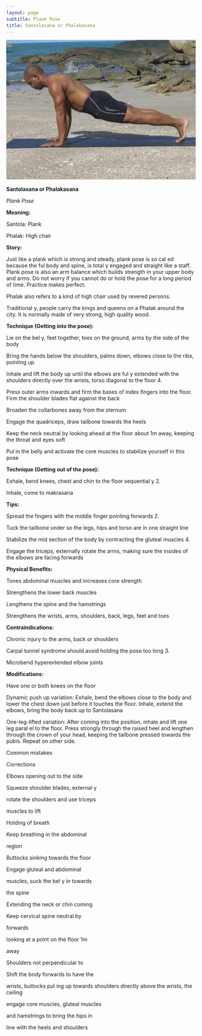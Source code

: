 ```yaml
---
layout: page
subtitle: Plank Pose
title: Santolasana or Phalakasana
---
```

  <p class="calibre1 text-center">
   <img class="calibre2" src="../../assets/img/index-85_2.jpg"/>
  </p>
  <p class="calibre1">
  </p>
  <p class="calibre1">
  </p>
  <p class="calibre1">
   <b class="calibre3">
    Santolasana or Phalakasana
   </b>
  </p>
  <p class="calibre1">
  </p>
  <p class="calibre1">
   <b class="calibre3">
   </b>
  </p>
  <p class="calibre1">
  </p>
  <p class="calibre1">
  </p>
  <p class="calibre1">
  </p>
  <p class="calibre1">
   <i class="calibre4">
    Plank Pose
   </i>
  </p>
  <p class="calibre1">
  </p>
  <p class="calibre1">
   <b class="calibre3">
    Meaning:
   </b>
  </p>
  <p class="calibre1">
  </p>
  <p class="calibre1">
   Santola: Plank
  </p>
  <p class="calibre1">
  </p>
  <p class="calibre1">
   Phalak: High chair
  </p>
  <p class="calibre1">
  </p>
  <p class="calibre1">
  </p>
  <p class="calibre1">
  </p>
  <p class="calibre1">
  </p>
  <p class="calibre1">
  </p>
  <p class="calibre1">
  </p>
  <p class="calibre1" id="top">
  </p>
  <p class="calibre1">
  </p>
  <p class="calibre1">
   <b class="calibre3">
    Story:
   </b>
  </p>
  <p class="calibre1">
  </p>
  <p class="calibre1">
   Just like a plank which is strong and steady, plank pose is so cal ed because the ful  body and spine, is total y engaged and straight  like a staff. Plank pose is also an arm balance which builds strength in your upper body and arms. Do not worry if you cannot do or hold the pose for a long period of time. Practice makes perfect.
  </p>
  <p class="calibre1">
  </p>
  <p class="calibre1">
   Phalak also refers to a kind of high chair used by revered persons.
  </p>
  <p class="calibre1">
   Traditional y, people carry the kings and queens on a Phalak around the city.  It is normally made of very strong, high quality wood.
  </p>
  <p class="calibre1">
   <b class="calibre3">
    Technique (Getting into the pose):
   </b>
  </p>
  <p class="calibre1">
   Lie on the bel y, feet together, toes on the ground, arms by the side of the body
  </p>
  <p class="calibre1">
   Bring the hands below the shoulders, palms down, elbows close to the ribs, pointing up
  </p>
  <p class="calibre1">
   Inhale and lift the body up until the elbows are ful y extended with the shoulders directly over the wrists, torso diagonal to the floor 4.
  </p>
  <p class="calibre1">
   Press  outer  arms  inwards  and  firm  the  bases  of  index  fingers  into  the floor. Firm the shoulder blades flat against the back
  </p>
  <p class="calibre1">
   Broaden the collarbones away from the sternum
  </p>
  <p class="calibre1">
   Engage the quadriceps, draw tailbone towards the heels
  </p>
  <p class="calibre1">
  </p>
  <p class="calibre1">
   <a id="p86">
   </a>
  </p>
  <p class="calibre1">
  </p>
  <p class="calibre1">
   Keep  the  neck  neutral  by  looking  ahead  at  the  floor  about  1m  away, keeping the throat and eyes soft
  </p>
  <p class="calibre1">
   Pul  in the belly and activate the core muscles to stabilize yourself in this pose
  </p>
  <p class="calibre1">
  </p>
  <p class="calibre1">
   <b class="calibre3">
    Technique (Getting out of the pose):
   </b>
  </p>
  <p class="calibre1">
   Exhale, bend knees, chest and chin to the floor sequential y 2.
  </p>
  <p class="calibre1">
   Inhale, come to makrasana
  </p>
  <p class="calibre1">
   <b class="calibre3">
   </b>
  </p>
  <p class="calibre1">
   <b class="calibre3">
    Tips:
   </b>
  </p>
  <p class="calibre1">
   Spread the fingers with the middle finger pointing forwards 2.
  </p>
  <p class="calibre1">
   Tuck the tailbone under so the legs, hips and torso are in one straight line
  </p>
  <p class="calibre1">
   Stabilize the mid section of the body by contracting the gluteal muscles 4.
  </p>
  <p class="calibre1">
   Engage the triceps, externally rotate the arms, making sure the insides of the elbows are facing forwards
  </p>
  <p class="calibre1">
  </p>
  <p class="calibre1">
   <b class="calibre3">
    Physical Benefits:
   </b>
  </p>
  <p class="calibre1">
   Tones abdominal muscles and increases core strength
  </p>
  <p class="calibre1">
   Strengthens the lower back muscles
  </p>
  <p class="calibre1">
   Lengthens the spine and the hamstrings
  </p>
  <p class="calibre1">
   Strengthens the wrists, arms, shoulders, back, legs, feet and toes
  </p>
  <p class="calibre1">
   <b class="calibre3">
   </b>
  </p>
  <p class="calibre1">
   <b class="calibre3">
    Contraindications:
   </b>
  </p>
  <p class="calibre1">
   Chronic injury to the arms, back or shoulders
  </p>
  <p class="calibre1">
   Carpal tunnel syndrome should avoid holding the pose too long 3.
  </p>
  <p class="calibre1">
   Microbend hyperextended elbow joints
  </p>
  <p class="calibre1">
  </p>
  <p class="calibre1">
   <b class="calibre3">
    Modifications:
   </b>
  </p>
  <p class="calibre1">
   Have one or both knees on the floor
  </p>
  <p class="calibre1">
  </p>
  <p class="calibre1">
   Dynamic  push  up  variation:  Exhale,  bend  the  elbows  close  to  the  body  and lower  the  chest  down  just  before  it  touches  the  floor.  Inhale,  extend  the elbows, bring the body back up to Santolasana
  </p>
  <p class="calibre1">
  </p>
  <p class="calibre1">
   One-leg-lifted variation: After coming into the position, inhale and lift one leg paral el  to  the  floor.  Press  strongly  through  the  raised  heel  and  lengthen through  the  crown  of  your  head,  keeping  the  tailbone  pressed  towards  the pubis. Repeat on other side.
  </p>
  <p class="calibre1">
  </p>
  <p class="calibre1">
  </p>
  <p class="calibre1">
   <a id="p87">
   </a>
  </p>
  <p class="calibre1">
  </p>
  <p class="calibre1">
   Common mistakes
  </p>
  <p class="calibre1">
   Corrections
  </p>
  <p class="calibre1">
   Elbows opening out to the side
  </p>
  <p class="calibre1">
   Squeeze shoulder blades, external y
  </p>
  <p class="calibre1">
   rotate the shoulders and use triceps
  </p>
  <p class="calibre1">
   muscles to lift
  </p>
  <p class="calibre1">
   Holding of breath
  </p>
  <p class="calibre1">
   Keep breathing in the abdominal
  </p>
  <p class="calibre1">
   region
  </p>
  <p class="calibre1">
   Buttocks sinking towards the floor
  </p>
  <p class="calibre1">
   Engage gluteal and abdominal
  </p>
  <p class="calibre1">
   muscles, suck the bel y in towards
  </p>
  <p class="calibre1">
   the spine
  </p>
  <p class="calibre1">
   Extending the neck or chin coming
  </p>
  <p class="calibre1">
   Keep cervical spine neutral by
  </p>
  <p class="calibre1">
   forwards
  </p>
  <p class="calibre1">
   looking at a point on the floor 1m
  </p>
  <p class="calibre1">
   away
  </p>
  <p class="calibre1">
   Shoulders not perpendicular to
  </p>
  <p class="calibre1">
   Shift the body forwards to have the
  </p>
  <p class="calibre1">
   wrists, buttocks pul ing up towards  shoulders directly above the wrists, the ceiling
  </p>
  <p class="calibre1">
   engage core muscles, gluteal muscles
  </p>
  <p class="calibre1">
   and  hamstrings to bring the hips in
  </p>
  <p class="calibre1">
   line with the heels and shoulders
  </p>
  <p class="calibre1">
   <b class="calibre3">
   </b>
  </p>
  <p class="calibre1">
  </p>
  <p class="calibre1">
   <b class="calibre3">
   </b>
  </p>
  <p class="calibre1">
  </p>
  <p class="calibre1">
   <a id="p88">
   </a>
  </p>
